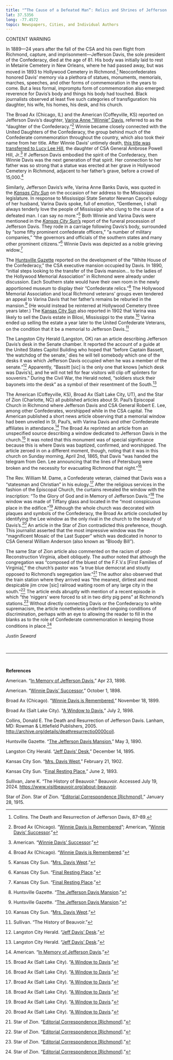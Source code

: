 ```yaml
---
title: "“The Cause of a Defeated Man”: Relics and Shrines of Jefferson Davis "
lat: 37.5356
long: -77.4572
topic: Newspapers, Cities, and Individual Authors
---
```

CONTENT WARNING

In 1889—24 years after the fall of the CSA and his own flight from Richmond, capture, and imprisonment—Jefferson Davis, the sole president of the Confederacy, died at the age of 81. His body was initially laid to rest in Metairie Cemetery in New Orleans, where he had passed away, but was moved in 1893 to Hollywood Cemetery in Richmond.[^1] Neoconfederates honored Davis’ memory via a plethora of statues, monuments, memorials, marches, speeches, and other forms of commemoration in the years to come. But a less formal, impromptu form of commemoration also emerged: reverence for Davis’s body and things his body had touched. Black journalists observed at least five such categories of transfiguration: his daughter, his wife, his homes, his desk, and his church. 

The Broad Ax (Chicago, IL) and the American (Coffeyville, KS) reported on Jefferson Davis’s daughter, [Varina Anne “Winnie” Davis](https://infoweb-newsbank-com.proxy.library.upenn.edu/apps/readex/doc?p=EANX&t=pubname%3A13364E8FB5DF2117%21Broad%2BAx/year%3A1899%211899/mody%3A1118%21November%2B18&year=1899&docref=image/v2%3A13364E8FB5DF2117%40EANX-12BC7212890639F8%402414977-12BC10DFC9EFB380%400), referred to as the “daughter of the Confederacy.”[^2] Winnie became closely connected with the United Daughters of the Confederacy, the group behind much of the Confederate commemoration throughout the country, which also took their name from her title. After Winnie Davis’ untimely death, [this title was transferred to Lucy Lee Hill](https://infoweb-newsbank-com.proxy.library.upenn.edu/apps/readex/doc?p=EANX&t=pubname%3A12B7C30EE42F4288%21American/year%3A1898%211898/mody%3A1001%21October%2B01&year=1898&docref=image/v2%3A12B7C30EE42F4288%40EANX-12CC854FEEA41BF8%402414564-12CBE90ECA558200%400), the daughter of CSA General Ambrose Powell Hill, Jr.[^3] If Jefferson Davis embodied the spirit of the Confederacy, then Winnie Davis was the next generation of that spirit. Her connection to her father was so strong that a statue was erected at her grave in Hollywood Cemetery in Richmond, adjacent to her father’s grave, before a crowd of 15,000.[^4]

Similarly, Jefferson Davis’s wife, Varina Anne Banks Davis, was quoted in the *[Kansas City Sun](https://www.newspapers.com/paper/the-kansas-city-sun/1385/?locale=en-US)* on the occasion of her address to the Mississippi legislature. In response to Mississippi State Senator Newnan Cayce’s eulogy of her husband, Varina Davis spoke, full of emotion, “Gentlemen, I shall always tenderly love the people of Mississippi who clung to the cause of a defeated man. I can say no more.”[^5] Both Winnie and Varina Davis were mentioned in the [*Kansas City Sun*’s](https://www.newspapers.com/paper/the-kansas-city-sun/1385/?locale=en-US) report of the funeral procession of Jefferson Davis. They rode in a carriage following Davis’s body, surrounded by “some fifty prominent confederate officers,” “a number of military companies,” “the governors and officials of the southern states and many other prominent citizens.”[^6] Winnie Davis was depicted as a noble grieving widow.[^7]

The [Huntsville Gazette](https://www.loc.gov/item/sn84020151/1890-05-03/ed-1/) reported on the development of the “White House of the Confederacy,” the CSA executive mansion occupied by Davis. In 1890, “initial steps looking to the transfer of the Davis mansion… to the ladies of the Hollywood Memorial Association” in Richmond were already under discussion. Each Southern state would have their own room in the newly apportioned museum to display their “Confederate relics.”[^8] The Hollywood Memorial Association and local Richmond veterans’ groups even tendered an appeal to Varina Davis that her father’s remains be reburied in the mansion.[^9] (He would instead be reinterred at Hollywood Cemetery three years later.) The [Kansas City Sun](https://www.newspapers.com/paper/the-kansas-city-sun/1385/?locale=en-US) also reported in 1902 that Varina was likely to sell the Davis estate in Biloxi, Mississippi to the state.[^10] Varina ended up selling the estate a year later to the United Confederate Veterans, on the condition that it be a memorial to Jefferson Davis.[^11]

The Langston City Herald (Langston, OK) ran an article describing Jefferson Davis’s desk in the Senate chamber. It reported the account of a guide at the United States Capitol Building who hoped that “before Captain Bassett, ‘the watchdog of the senate,’ dies he will tell somebody which one of the desks it was which Jefferson Davis occupied when he was a member of the senate.”[^12] Apparently, “Bassitt \[sic] is the only one that knows \[which desk was Davis’s], and he will not tell for fear visitors will clip off splinters for souvenirs.” During the Civil War, the Herald noted, “soldiers stuck their bayonets into the desk” as a symbol of their resentment of the South.[^13]

The American (Coffeyville, KS), Broad Ax (Salt Lake City, UT), and the Star of Zion (Charlotte, NC) all published articles about St. Paul’s Episcopal Church in Richmond where Jefferson Davis and CSA General Robert E. Lee, among other Confederates, worshipped while in the CSA capital. The American published a short news article observing that a memorial window had been unveiled in St. Paul’s, with Varina Davis and other Confederate affiliates in attendance.[^14] The Broad Ax reprinted an article from an unspecified source describing a window dedicated to Jefferson Davis in the church.[^15] It was noted that this monument was of special significance because this is where Davis was baptized, confirmed, and worshipped. The article zeroed in on a different moment, though, noting that it was in this church on Sunday morning, April 2nd, 1865, that Davis “was handed the telegram from Gen. Lee announcing that the lines of Petersburg were broken and the necessity for evacuating Richmond that night.”[^16]

The Rev. William M. Dame, a Confederate veteran, claimed that Davis was a “statesman and Christian” in his eulogy.[^17] After the religious services in the fashion of the Episcopal Church, the curtains revealed the window with the inscription: “To the Glory of God and in Memory of Jefferson Davis.”[^18] The window was made of Tiffany glass and located in the “most conspicuous place in the edifice.”[^19] Although the whole church was decorated with plaques and symbols of the Confederacy, the Broad Ax article concluded by identifying the Lee window as the only rival in the church to the beauty of Davis’s.[^20] An article in the Star of Zion contradicted this preference, though. This journalist asserted that the most impressive window was the “magnificent Mosaic of the Last Supper” which was dedicated in honor to CSA General William Anderson (also known as “Bloody Bill”). 

The same Star of Zion article also commented on the racism of post-Reconstruction Virginia, albeit obliquely. The author noted that although the congregation was “composed of the bluest of the F.F.V.s \[First Families of Virginia],” the church’s pastor was “a true blue democrat and stoutly opposed to Richmond’s segregation law.”[^21] The author also observed that the train station where they arrived was “the meanest, dirtiest and most despicable jim crow \[sic] railroad waiting room of any large city in the south.”[^22] The article ends abruptly with mention of a recent episode in which “the ‘niggers’ were forced to sit in two dirty pig pens” at Richmond’s stations.[^23] Without directly connecting Davis or the Confederacy to white supremacism, the article nonetheless underlined ongoing conditions of discrimination, perhaps with an eye to allowing the reader to fill in the blanks as to the role of Confederate commemoration in keeping those conditions in place.[^24]

*Justin Seward*

<br>

<hr>

<br>

**References**

American. “[In Memory of Jefferson Davis](https://infoweb-newsbank-com.proxy.library.upenn.edu/apps/readex/doc?p=EANX&t=pubname%3A12B7C30EE42F4288%21American/year%3A1898%211898/mody%3A0423%21April%2B23&year=1898&docref=image/v2%3A12B7C30EE42F4288%40EANX-12CC851967A68EF8%402414403-12CBE90E98DE7480%400),” Apr 23, 1898. 

American. “[Winnie Davis’ Successor](https://infoweb-newsbank-com.proxy.library.upenn.edu/apps/readex/doc?p=EANX&t=pubname%3A12B7C30EE42F4288%21American/year%3A1898%211898/mody%3A1001%21October%2B01&year=1898&docref=image/v2%3A12B7C30EE42F4288%40EANX-12CC854FEEA41BF8%402414564-12CBE90ECA558200%400),” October 1, 1898. 

Broad Ax (Chicago). “[Winnie Davis is Remembered](https://infoweb-newsbank-com.proxy.library.upenn.edu/apps/readex/doc?p=EANX&t=pubname%3A13364E8FB5DF2117%21Broad%2BAx/year%3A1899%211899/mody%3A1118%21November%2B18&year=1899&docref=image/v2%3A13364E8FB5DF2117%40EANX-12BC7212890639F8%402414977-12BC10DFC9EFB380%400),” November 18, 1899. 

Broad Ax (Salt Lake City). “[A Window to Davis](https://infoweb-newsbank-com.proxy.library.upenn.edu/apps/readex/doc?p=EANX&t=pubname%3A13321BB646867BE1%21Broad%2BAx/year%3A1898%211898/mody%3A0702%21July%2B02&year=1898&docref=image/v2%3A13321BB646867BE1%40EANX-12BC716EF7C0C420%402414473-12BC10DEB39041A0%400),” July 2, 1898. 

Collins, Donald E. The Death and Resurrection of Jefferson Davis. Lanham, MD: Rowman & Littlefield Publishers, 2005. http://archive.org/details/deathresurrectio0000coll.

Huntsville Gazette. “[The Jefferson Davis Mansion](https://www.loc.gov/item/sn84020151/1890-05-03/ed-1/),” May 3, 1890. 

Langston City Herald. “[Jeff Davis’ Desk](https://www.loc.gov/item/sn83025050/1895-12-14/ed-1/),” December 14, 1895.

Kansas City Son. “[Mrs. Davis Wept](https://www.newspapers.com/paper/the-kansas-city-sun/1385/?locale=en-US),” February 21, 1902. 

Kansas City Sun. “[Final Resting Place](https://www.newspapers.com/paper/the-kansas-city-sun/1385/?locale=en-US),” June 2, 1893.

Sullivan, Jane K. “The History of Beauvoir.” Beauvoir. Accessed July 19, 2024. https://www.visitbeauvoir.org/about-beauvoir.

Star of Zion. Star of Zion. “[Editorial Correspondence \[Richmond\]](https://web-p-ebscohost-com.proxy.library.upenn.edu/ehost/results?vid=1&sid=d78ca104-d8d8-4af5-901b-0777fa7a1c08%40redis&bquery=JN+%22Star+of+Zion%22+AND+DT+19150128+NOT+PM+AOP&bdata=JmRiPWg3aSZ0eXBlPTEmc2VhcmNoTW9kZT1BbmQmc2l0ZT1laG9zdC1saXZl),” January 28, 1915. 

[^1]: Collins. The Death and Resurrection of Jefferson Davis, 87–89.

[^2]: Broad Ax (Chicago). “[Winnie Davis is Remembered](https://infoweb-newsbank-com.proxy.library.upenn.edu/apps/readex/doc?p=EANX&t=pubname%3A13364E8FB5DF2117%21Broad%2BAx/year%3A1899%211899/mody%3A1118%21November%2B18&year=1899&docref=image/v2%3A13364E8FB5DF2117%40EANX-12BC7212890639F8%402414977-12BC10DFC9EFB380%400)”; American, “[Winnie Davis’ Successor](https://infoweb-newsbank-com.proxy.library.upenn.edu/apps/readex/doc?p=EANX&t=pubname%3A12B7C30EE42F4288%21American/year%3A1898%211898/mody%3A1001%21October%2B01&year=1898&docref=image/v2%3A12B7C30EE42F4288%40EANX-12CC854FEEA41BF8%402414564-12CBE90ECA558200%400).”

[^3]: American. “[Winnie Davis’ Successor](https://infoweb-newsbank-com.proxy.library.upenn.edu/apps/readex/doc?p=EANX&t=pubname%3A12B7C30EE42F4288%21American/year%3A1898%211898/mody%3A1001%21October%2B01&year=1898&docref=image/v2%3A12B7C30EE42F4288%40EANX-12CC854FEEA41BF8%402414564-12CBE90ECA558200%400).”

[^4]: Broad Ax (Chicago). “[Winnie Davis is Remembered](https://infoweb-newsbank-com.proxy.library.upenn.edu/apps/readex/doc?p=EANX&t=pubname%3A13364E8FB5DF2117%21Broad%2BAx/year%3A1899%211899/mody%3A1118%21November%2B18&year=1899&docref=image/v2%3A13364E8FB5DF2117%40EANX-12BC7212890639F8%402414977-12BC10DFC9EFB380%400).”

[^5]: Kansas City Sun. “[Mrs. Davis Wept](https://www.newspapers.com/paper/the-kansas-city-sun/1385/?locale=en-US).”

[^6]: Kansas City Sun. “[Final Resting Place](https://www.newspapers.com/paper/the-kansas-city-sun/1385/?locale=en-US).”

[^7]: Kansas City Sun. “[Final Resting Place](https://www.newspapers.com/paper/the-kansas-city-sun/1385/?locale=en-US).”

[^8]: Huntsville Gazette. “[The Jefferson Davis Mansion](https://www.loc.gov/item/sn84020151/1890-05-03/ed-1/).”

[^9]: Huntsville Gazette. “[The Jefferson Davis Mansion](https://www.loc.gov/item/sn84020151/1890-05-03/ed-1/).”

[^10]: Kansas City Sun. “[Mrs. Davis Wept](https://www.newspapers.com/paper/the-kansas-city-sun/1385/?locale=en-US).”

[^11]: Sullivan. “The History of Beauvoir.”

[^12]: Langston City Herald. “[Jeff Davis’ Desk](https://www.loc.gov/item/sn83025050/1895-12-14/ed-1/).”

[^13]: Langston City Herald. “[Jeff Davis’ Desk](https://www.loc.gov/item/sn83025050/1895-12-14/ed-1/).”

[^14]: American. “[In Memory of Jefferson Davis](https://infoweb-newsbank-com.proxy.library.upenn.edu/apps/readex/doc?p=EANX&t=pubname%3A12B7C30EE42F4288%21American/year%3A1898%211898/mody%3A0423%21April%2B23&year=1898&docref=image/v2%3A12B7C30EE42F4288%40EANX-12CC851967A68EF8%402414403-12CBE90E98DE7480%400).”

[^15]: Broad Ax (Salt Lake City). “[A Window to Davis](https://infoweb-newsbank-com.proxy.library.upenn.edu/apps/readex/doc?p=EANX&t=pubname%3A13321BB646867BE1%21Broad%2BAx/year%3A1898%211898/mody%3A0702%21July%2B02&year=1898&docref=image/v2%3A13321BB646867BE1%40EANX-12BC716EF7C0C420%402414473-12BC10DEB39041A0%400).”

[^16]: Broad Ax (Salt Lake City). “[A Window to Davis](https://infoweb-newsbank-com.proxy.library.upenn.edu/apps/readex/doc?p=EANX&t=pubname%3A13321BB646867BE1%21Broad%2BAx/year%3A1898%211898/mody%3A0702%21July%2B02&year=1898&docref=image/v2%3A13321BB646867BE1%40EANX-12BC716EF7C0C420%402414473-12BC10DEB39041A0%400).”

[^17]: Broad Ax (Salt Lake City). “[A Window to Davis](https://infoweb-newsbank-com.proxy.library.upenn.edu/apps/readex/doc?p=EANX&t=pubname%3A13321BB646867BE1%21Broad%2BAx/year%3A1898%211898/mody%3A0702%21July%2B02&year=1898&docref=image/v2%3A13321BB646867BE1%40EANX-12BC716EF7C0C420%402414473-12BC10DEB39041A0%400).”

[^18]: Broad Ax (Salt Lake City). “[A Window to Davis](https://infoweb-newsbank-com.proxy.library.upenn.edu/apps/readex/doc?p=EANX&t=pubname%3A13321BB646867BE1%21Broad%2BAx/year%3A1898%211898/mody%3A0702%21July%2B02&year=1898&docref=image/v2%3A13321BB646867BE1%40EANX-12BC716EF7C0C420%402414473-12BC10DEB39041A0%400).”

[^19]: Broad Ax (Salt Lake City). “[A Window to Davis](https://infoweb-newsbank-com.proxy.library.upenn.edu/apps/readex/doc?p=EANX&t=pubname%3A13321BB646867BE1%21Broad%2BAx/year%3A1898%211898/mody%3A0702%21July%2B02&year=1898&docref=image/v2%3A13321BB646867BE1%40EANX-12BC716EF7C0C420%402414473-12BC10DEB39041A0%400).”

[^20]: Broad Ax (Salt Lake City). “[A Window to Davis](https://infoweb-newsbank-com.proxy.library.upenn.edu/apps/readex/doc?p=EANX&t=pubname%3A13321BB646867BE1%21Broad%2BAx/year%3A1898%211898/mody%3A0702%21July%2B02&year=1898&docref=image/v2%3A13321BB646867BE1%40EANX-12BC716EF7C0C420%402414473-12BC10DEB39041A0%400).”

[^21]: Star of Zion. “[Editorial Correspondence \[Richmond\]](https://web-p-ebscohost-com.proxy.library.upenn.edu/ehost/results?vid=1&sid=d78ca104-d8d8-4af5-901b-0777fa7a1c08%40redis&bquery=JN+%22Star+of+Zion%22+AND+DT+19150128+NOT+PM+AOP&bdata=JmRiPWg3aSZ0eXBlPTEmc2VhcmNoTW9kZT1BbmQmc2l0ZT1laG9zdC1saXZl).”

[^22]: Star of Zion. “[Editorial Correspondence \[Richmond\]](https://web-p-ebscohost-com.proxy.library.upenn.edu/ehost/results?vid=1&sid=d78ca104-d8d8-4af5-901b-0777fa7a1c08%40redis&bquery=JN+%22Star+of+Zion%22+AND+DT+19150128+NOT+PM+AOP&bdata=JmRiPWg3aSZ0eXBlPTEmc2VhcmNoTW9kZT1BbmQmc2l0ZT1laG9zdC1saXZl).”

[^23]: Star of Zion. “[Editorial Correspondence \[Richmond\]](https://web-p-ebscohost-com.proxy.library.upenn.edu/ehost/results?vid=1&sid=d78ca104-d8d8-4af5-901b-0777fa7a1c08%40redis&bquery=JN+%22Star+of+Zion%22+AND+DT+19150128+NOT+PM+AOP&bdata=JmRiPWg3aSZ0eXBlPTEmc2VhcmNoTW9kZT1BbmQmc2l0ZT1laG9zdC1saXZl).”

[^24]: Star of Zion. “[Editorial Correspondence \[Richmond\]](https://web-p-ebscohost-com.proxy.library.upenn.edu/ehost/results?vid=1&sid=d78ca104-d8d8-4af5-901b-0777fa7a1c08%40redis&bquery=JN+%22Star+of+Zion%22+AND+DT+19150128+NOT+PM+AOP&bdata=JmRiPWg3aSZ0eXBlPTEmc2VhcmNoTW9kZT1BbmQmc2l0ZT1laG9zdC1saXZl).”
